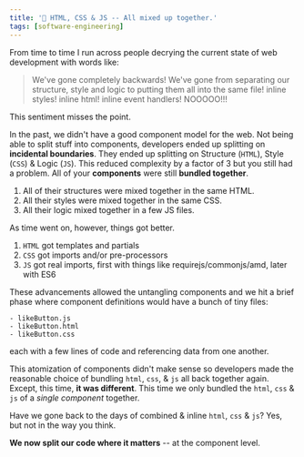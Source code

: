 ```yaml
---
title: '🧶 HTML, CSS & JS -- All mixed up together.'
tags: [software-engineering]
---
```


From time to time I run across people decrying the current state of web development with words like:

> We've gone completely backwards! We've gone from separating our structure, style and logic to putting them all into the same file! inline styles! inline html! inline event handlers! NOOOOO!!!

This sentiment misses the point.

In the past, we didn't have a good component model for the web. Not being able to split stuff into components, developers ended up splitting on **incidental boundaries**. They ended up splitting on Structure (`HTML`), Style (`CSS`) & Logic (`JS`). This reduced complexity by a factor of 3 but you still had a problem. All of your **components** were still **bundled together**.

1. All of their structures were mixed together in the same HTML.
2. All their styles were mixed together in the same CSS.
3. All their logic mixed together in a few JS files.

As time went on, however, things got better.
1. `HTML` got templates and partials
2. `CSS` got imports and/or pre-processors
3. `JS` got real imports, first with things like requirejs/commonjs/amd, later with ES6


These advancements allowed the untangling components and we hit a brief phase where component definitions would have a bunch of tiny files:

```
- likeButton.js
- likeButton.html
- likeButton.css
```

each with a few lines of code and referencing data from one another.

This atomization of components didn't make sense so developers made the reasonable choice of bundling `html`, `css`, & `js` all back together again. Except, this time, **it was different**. This time we only bundled the `html`, `css` & `js` of a _single component_ together.

Have we gone back to the days of combined & inline `html`, `css` & `js`? Yes, but not in the way you think.

**We now split our code where it matters** -- at the component level.